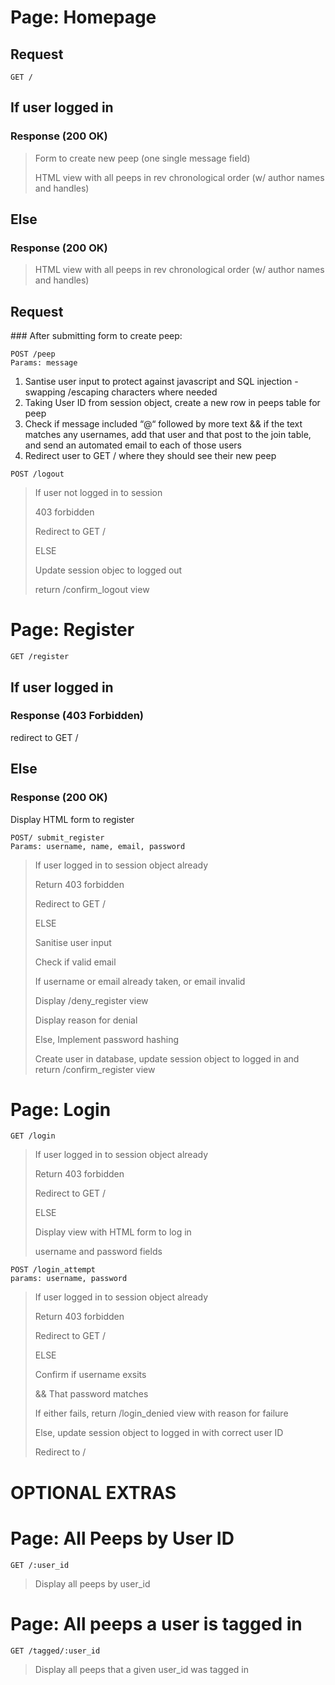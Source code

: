 # Page: Homepage 


## Request
```
GET /
```

## If user logged in
### Response (200 OK)
> Form to create new peep (one single message field)
> 
>HTML view with all peeps in rev chronological order (w/ author names and handles)

## Else
### Response (200 OK)
>HTML view with all peeps in rev chronological order (w/ author names and handles)

## Request

### After submitting form to create peep:

```
POST /peep
Params: message
```
1. Santise user input to protect against javascript and SQL injection - swapping /escaping characters where needed 
2. Taking User ID from session object, create a new row in peeps table for peep
3. Check if message included “@“ followed by more text && if the text matches any usernames, add that user and that post to the join table, and send an automated email to each of those users
4. Redirect user to GET / where they should see their new peep

```
POST /logout
```

>If user not logged in to session
>
>403 forbidden
>
>Redirect to GET /
>
>ELSE
>
>Update session objec to logged out
>
>return /confirm_logout view
  
# Page: Register

```
GET /register
```

## If user logged in
### Response (403 Forbidden)
redirect to GET /

## Else
### Response (200 OK)
Display HTML form to register

```
POST/ submit_register
Params: username, name, email, password
```
>If user logged in to session object already
>
>Return 403 forbidden
>
>Redirect to GET /
>
>ELSE
>
>Sanitise user input
>
>Check if valid email
>
>If username or email already taken, or email invalid
>
>Display /deny_register view
>
>Display reason for denial
>
>Else, Implement password hashing
>
>Create user in database, update session object to logged in and return /confirm_register view

# Page: Login

```
GET /login
```

>If user logged in to session object already
>
>Return 403 forbidden
>
>Redirect to GET /
>
>ELSE
>
>Display view with HTML form to log in 
>
>username and password fields

```
POST /login_attempt
params: username, password
```
>If user logged in to session object already
>
>Return 403 forbidden
>
>Redirect to GET /
>
>ELSE
>
>Confirm if username exsits
>
>&& That password matches
>
>If either fails, return /login_denied view with reason for failure
>
>Else, update session object to logged in with correct user ID 
>
>Redirect to /

# OPTIONAL EXTRAS

# Page: All Peeps by User ID
```
GET /:user_id
```
>Display all peeps by user_id

# Page: All peeps a user is tagged in
```
GET /tagged/:user_id
```
>Display all peeps that a given user_id was tagged in
